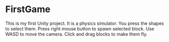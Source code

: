 # FirstGame
This is my first Unity project. It is a physics simulator. You press the shapes to select them. Press right mouse button to spawn selected block. Use WASD to move the camera. Click and drag blocks to make them fly.

